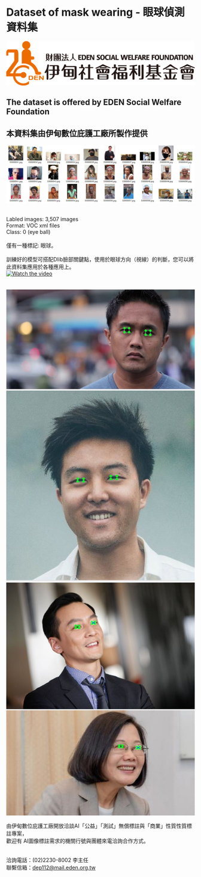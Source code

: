 # Dataset of mask wearing - 眼球偵測資料集<br/>
![image](https://github.com/ch-tseng/Dataset_for_Mask_Wearing/raw/main/eden.png)
## The dataset is offered by EDEN Social Welfare Foundation<br/>
## 本資料集由伊甸數位庇護工廠所製作提供<br/>
![image](https://github.com/ch-tseng/public_files/raw/main/list.JPG)
<br/><br/>

Labled images: 3,507 images<br/>
Format: VOC xml files<br/>
Class:  0 (eye ball)<br/><br/>
僅有一種標記: 眼球。<br/><br/>
訓練好的模型可搭配Dlib臉部關鍵點，使用於眼球方向（視線）的判斷，您可以將此資料集應用於各種應用上。<br/>
[![Watch the video](https://i9.ytimg.com/vi/dci8cVID5Co/mq1.jpg?sqp=COyD_YsG&rs=AOn4CLAyHNxTfH1htIt3FZy_33Nn6Nporw)](https://youtu.be/dci8cVID5Co)
<br/><br/>    
![image](https://github.com/ch-tseng/public_files/raw/main/e1.JPG)
![image](https://github.com/ch-tseng/public_files/raw/main/e2.JPG)
![image](https://github.com/ch-tseng/public_files/raw/main/e3.JPG)
![image](https://github.com/ch-tseng/public_files/raw/main/e4.JPG)

由伊甸數位庇護工廠開放洽談AI「公益」「測試」無償標註與「商業」性質性質標註專案，<br/>
歡迎有 AI圖像標註需求的機關行號與團體來電洽詢合作方式。<br/><br/>

洽詢電話：(02)2230-8002 李主任<br/>
聯繫信箱：dep112@mail.eden.org.tw

